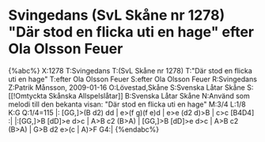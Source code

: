 # Svingedans (SvL Skåne nr 1278) "Där stod en flicka uti en hage" efter Ola Olsson Feuer

{%abc%}
X:1278
T:Svingedans
T:(SvL Skåne nr 1278)
T:"Där stod en flicka uti en hage"
T:efter Ola Olsson Feuer
S:efter Ola Olsson Feuer
R:Svingedans
Z:Patrik Månsson, 2009-01-16
O:Lövestad,Skåne
S:Svenska Låtar Skåne
S:[[!Omtyckta Skånska Allspelslåtar]]
B:Svenska Låtar Skåne
N:Använd som melodi till den bekanta visan: "Där stod en flicka uti en hage"
M:3/4
L:1/8
K:G
Q:1/4=115
|: [GG,]>(B d2) dd | e>(f g)(f e)d | e>e (d2 d)>B | c>c [B4D4] :|
|:[GG,]>B [dD]>e d>c | A>B c2 (B>A) | [GG,]>B [dD]>e d>c | A>B c2 (B>A) | G>B d2 e>(c | A)>F G4:|
{%endabc%}


